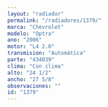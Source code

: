 ```yaml
---
layout: "radiador"
permalink: "/radiadores/1379/"
marca: "Chevrolet"
modelo: "Optra"
ano: "2006"
motor: "L4 2.0"
transmision: "Automática"
parte: "434039"
clima: "Con clima"
alto: "24 1/2"
ancho: "27 5/8"
observaciones: ""
id: "1379"
---
```



